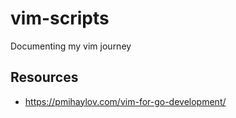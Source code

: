 # vim-scripts

Documenting my vim journey

## Resources

- https://pmihaylov.com/vim-for-go-development/
